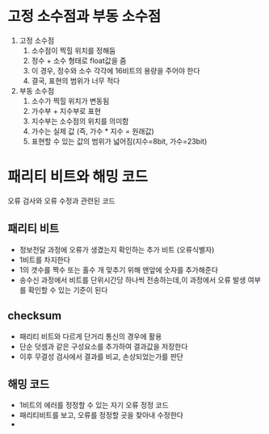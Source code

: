 # 고정 소수점과 부동 소수점
1. 고정 소수점
   1. 소수점이 찍힐 위치를 정해둠
   2. 정수 + 소수 형태로 float값을 줌
   3. 이 경우, 정수와 소수 각각에 16비트의 용량을 주어야 한다
   4. 결국, 표현의 범위가 너무 적다
2. 부동 소수점
   1. 소수가 찍힐 위치가 변동됨
   2. 가수부 + 지수부로 표현
   3. 지수부는 소수점의 위치를 의미함
   4. 가수는 실제 값 (즉, 가수 * 지수 = 원래값)
   5. 표현할 수 있는 값의 범위가 넓어짐(지수=8bit, 가수=23bit)

# 패리티 비트와 해밍 코드
오류 검사와 오류 수정과 관련된 코드
## 패리티 비트
- 정보전달 과정에 오류가 생겼는지 확인하는 추가 비트 (오류식별자)
- 1비트를 차지한다
- 1의 갯수를 짝수 또는 홀수 개 맞추기 위해 맨앞에 숫자를 추가해준다
- 송수신 과정에서 비트를 단위시간당 하나씩 전송하는데,이 과정에서 오류 발생 여부를 확인할 수 있는 기준이 된다

## checksum
- 패리티 비트와 다르게 단거리 통신의 경우에 활용
- 단순 덧셈과 같은 구성요소를 추가하여 결과값을 저장한다
- 이후 무결성 검사에서 결과를 비교, 손상되었는가를 판단

## 해밍 코드
- 1비트의 에러를 정정할 수 있는 자기 오류 정정 코드
- 패리티비트를 보고, 오류를 정정할 곳을 찾아내 수정한다
- 